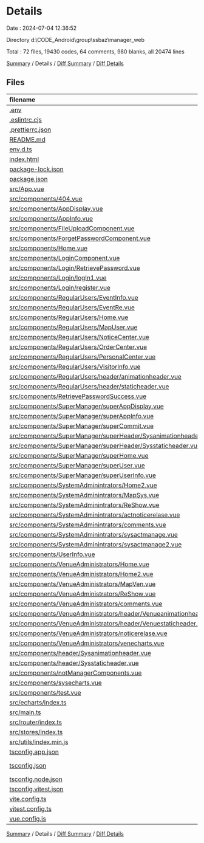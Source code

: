 # Details

Date : 2024-07-04 12:36:52

Directory d:\\CODE_Android\\group\\ssbaz\\manager_web

Total : 72 files,  19430 codes, 64 comments, 980 blanks, all 20474 lines

[Summary](results.md) / Details / [Diff Summary](diff.md) / [Diff Details](diff-details.md)

## Files
| filename | language | code | comment | blank | total |
| :--- | :--- | ---: | ---: | ---: | ---: |
| [.env](/.env) | Properties | 1 | 0 | 0 | 1 |
| [.eslintrc.cjs](/.eslintrc.cjs) | JavaScript | 13 | 1 | 2 | 16 |
| [.prettierrc.json](/.prettierrc.json) | JSON | 8 | 0 | 0 | 8 |
| [README.md](/README.md) | Markdown | 40 | 0 | 20 | 60 |
| [env.d.ts](/env.d.ts) | TypeScript | 14 | 3 | 2 | 19 |
| [index.html](/index.html) | HTML | 21 | 0 | 3 | 24 |
| [package-lock.json](/package-lock.json) | JSON | 7,015 | 0 | 1 | 7,016 |
| [package.json](/package.json) | JSON | 57 | 0 | 1 | 58 |
| [src/App.vue](/src/App.vue) | Vue | 40 | 0 | 9 | 49 |
| [src/components/404.vue](/src/components/404.vue) | Vue | 124 | 0 | 16 | 140 |
| [src/components/AppDisplay.vue](/src/components/AppDisplay.vue) | Vue | 128 | 0 | 18 | 146 |
| [src/components/AppInfo.vue](/src/components/AppInfo.vue) | Vue | 348 | 0 | 53 | 401 |
| [src/components/FileUploadComponent.vue](/src/components/FileUploadComponent.vue) | Vue | 244 | 0 | 31 | 275 |
| [src/components/ForgetPasswordComponent.vue](/src/components/ForgetPasswordComponent.vue) | Vue | 190 | 0 | 27 | 217 |
| [src/components/Home.vue](/src/components/Home.vue) | Vue | 107 | 0 | 14 | 121 |
| [src/components/LoginComponent.vue](/src/components/LoginComponent.vue) | Vue | 203 | 0 | 25 | 228 |
| [src/components/Login/RetrievePassword.vue](/src/components/Login/RetrievePassword.vue) | Vue | 192 | 0 | 19 | 211 |
| [src/components/Login/logIn1.vue](/src/components/Login/logIn1.vue) | Vue | 191 | 0 | 17 | 208 |
| [src/components/Login/register.vue](/src/components/Login/register.vue) | Vue | 245 | 0 | 20 | 265 |
| [src/components/RegularUsers/EventInfo.vue](/src/components/RegularUsers/EventInfo.vue) | Vue | 221 | 0 | 14 | 235 |
| [src/components/RegularUsers/EventRe.vue](/src/components/RegularUsers/EventRe.vue) | Vue | 265 | 0 | 17 | 282 |
| [src/components/RegularUsers/Home.vue](/src/components/RegularUsers/Home.vue) | Vue | 300 | 0 | 24 | 324 |
| [src/components/RegularUsers/MapUser.vue](/src/components/RegularUsers/MapUser.vue) | Vue | 137 | 0 | 7 | 144 |
| [src/components/RegularUsers/NoticeCenter.vue](/src/components/RegularUsers/NoticeCenter.vue) | Vue | 160 | 0 | 6 | 166 |
| [src/components/RegularUsers/OrderCenter.vue](/src/components/RegularUsers/OrderCenter.vue) | Vue | 209 | 0 | 5 | 214 |
| [src/components/RegularUsers/PersonalCenter.vue](/src/components/RegularUsers/PersonalCenter.vue) | Vue | 311 | 0 | 18 | 329 |
| [src/components/RegularUsers/VisitorInfo.vue](/src/components/RegularUsers/VisitorInfo.vue) | Vue | 158 | 0 | 6 | 164 |
| [src/components/RegularUsers/header/animationheader.vue](/src/components/RegularUsers/header/animationheader.vue) | Vue | 86 | 0 | 4 | 90 |
| [src/components/RegularUsers/header/staticheader.vue](/src/components/RegularUsers/header/staticheader.vue) | Vue | 79 | 0 | 2 | 81 |
| [src/components/RetrievePasswordSuccess.vue](/src/components/RetrievePasswordSuccess.vue) | Vue | 132 | 0 | 14 | 146 |
| [src/components/SuperManager/superAppDisplay.vue](/src/components/SuperManager/superAppDisplay.vue) | Vue | 130 | 0 | 18 | 148 |
| [src/components/SuperManager/superAppInfo.vue](/src/components/SuperManager/superAppInfo.vue) | Vue | 352 | 8 | 54 | 414 |
| [src/components/SuperManager/superCommit.vue](/src/components/SuperManager/superCommit.vue) | Vue | 180 | 0 | 21 | 201 |
| [src/components/SuperManager/superHeader/Sysanimationheader.vue](/src/components/SuperManager/superHeader/Sysanimationheader.vue) | Vue | 81 | 5 | 5 | 91 |
| [src/components/SuperManager/superHeader/Sysstaticheader.vue](/src/components/SuperManager/superHeader/Sysstaticheader.vue) | Vue | 74 | 5 | 4 | 83 |
| [src/components/SuperManager/superHome.vue](/src/components/SuperManager/superHome.vue) | Vue | 107 | 0 | 14 | 121 |
| [src/components/SuperManager/superUser.vue](/src/components/SuperManager/superUser.vue) | Vue | 238 | 0 | 31 | 269 |
| [src/components/SuperManager/superUserInfo.vue](/src/components/SuperManager/superUserInfo.vue) | Vue | 213 | 5 | 43 | 261 |
| [src/components/SystemAdminintrators/Home2.vue](/src/components/SystemAdminintrators/Home2.vue) | Vue | 441 | 0 | 26 | 467 |
| [src/components/SystemAdminintrators/MapSys.vue](/src/components/SystemAdminintrators/MapSys.vue) | Vue | 137 | 0 | 7 | 144 |
| [src/components/SystemAdminintrators/ReShow.vue](/src/components/SystemAdminintrators/ReShow.vue) | Vue | 119 | 0 | 3 | 122 |
| [src/components/SystemAdminintrators/actnoticerelase.vue](/src/components/SystemAdminintrators/actnoticerelase.vue) | Vue | 140 | 0 | 6 | 146 |
| [src/components/SystemAdminintrators/comments.vue](/src/components/SystemAdminintrators/comments.vue) | Vue | 99 | 0 | 3 | 102 |
| [src/components/SystemAdminintrators/sysactmanage.vue](/src/components/SystemAdminintrators/sysactmanage.vue) | Vue | 768 | 0 | 42 | 810 |
| [src/components/SystemAdminintrators/sysactmanage2.vue](/src/components/SystemAdminintrators/sysactmanage2.vue) | Vue | 770 | 0 | 43 | 813 |
| [src/components/UserInfo.vue](/src/components/UserInfo.vue) | Vue | 225 | 0 | 40 | 265 |
| [src/components/VenueAdministrators/Home.vue](/src/components/VenueAdministrators/Home.vue) | Vue | 1,003 | 0 | 47 | 1,050 |
| [src/components/VenueAdministrators/Home2.vue](/src/components/VenueAdministrators/Home2.vue) | Vue | 998 | 0 | 52 | 1,050 |
| [src/components/VenueAdministrators/MapVen.vue](/src/components/VenueAdministrators/MapVen.vue) | Vue | 138 | 0 | 7 | 145 |
| [src/components/VenueAdministrators/ReShow.vue](/src/components/VenueAdministrators/ReShow.vue) | Vue | 119 | 0 | 2 | 121 |
| [src/components/VenueAdministrators/comments.vue](/src/components/VenueAdministrators/comments.vue) | Vue | 99 | 0 | 3 | 102 |
| [src/components/VenueAdministrators/header/Venueanimationheader.vue](/src/components/VenueAdministrators/header/Venueanimationheader.vue) | Vue | 70 | 0 | 3 | 73 |
| [src/components/VenueAdministrators/header/Venuestaticheader.vue](/src/components/VenueAdministrators/header/Venuestaticheader.vue) | Vue | 63 | 0 | 2 | 65 |
| [src/components/VenueAdministrators/noticerelase.vue](/src/components/VenueAdministrators/noticerelase.vue) | Vue | 168 | 0 | 6 | 174 |
| [src/components/VenueAdministrators/venecharts.vue](/src/components/VenueAdministrators/venecharts.vue) | Vue | 346 | 0 | 22 | 368 |
| [src/components/header/Sysanimationheader.vue](/src/components/header/Sysanimationheader.vue) | Vue | 86 | 0 | 3 | 89 |
| [src/components/header/Sysstaticheader.vue](/src/components/header/Sysstaticheader.vue) | Vue | 79 | 0 | 3 | 82 |
| [src/components/notManagerComponents.vue](/src/components/notManagerComponents.vue) | Vue | 124 | 0 | 16 | 140 |
| [src/components/sysecharts.vue](/src/components/sysecharts.vue) | Vue | 346 | 0 | 22 | 368 |
| [src/components/test.vue](/src/components/test.vue) | Vue | 49 | 0 | 5 | 54 |
| [src/echarts/index.ts](/src/echarts/index.ts) | TypeScript | 2 | 0 | 1 | 3 |
| [src/main.ts](/src/main.ts) | TypeScript | 23 | 0 | 5 | 28 |
| [src/router/index.ts](/src/router/index.ts) | TypeScript | 209 | 35 | 16 | 260 |
| [src/stores/index.ts](/src/stores/index.ts) | TypeScript | 49 | 0 | 3 | 52 |
| [src/utils/index.min.js](/src/utils/index.min.js) | JavaScript | 1 | 0 | 0 | 1 |
| [tsconfig.app.json](/tsconfig.app.json) | JSON | 21 | 0 | 1 | 22 |
| [tsconfig.json](/tsconfig.json) | JSON with Comments | 41 | 0 | 0 | 41 |
| [tsconfig.node.json](/tsconfig.node.json) | JSON | 19 | 0 | 1 | 20 |
| [tsconfig.vitest.json](/tsconfig.vitest.json) | JSON | 12 | 0 | 1 | 13 |
| [vite.config.ts](/vite.config.ts) | TypeScript | 32 | 2 | 2 | 36 |
| [vitest.config.ts](/vitest.config.ts) | TypeScript | 13 | 0 | 2 | 15 |
| [vue.config.js](/vue.config.js) | JavaScript | 7 | 0 | 0 | 7 |

[Summary](results.md) / Details / [Diff Summary](diff.md) / [Diff Details](diff-details.md)